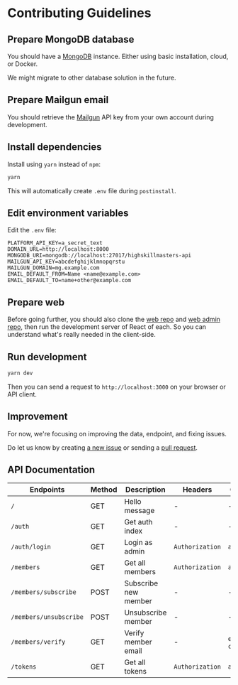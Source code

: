 # Contributing Guidelines

## Prepare MongoDB database

You should have a [MongoDB](https://mongodb.org) instance. Either using basic installation, cloud, or Docker.

We might migrate to other database solution in the future.

## Prepare Mailgun email

You should retrieve the [Mailgun](https://mailgun.com) API key from your own account during development.

## Install dependencies

Install using `yarn` instead of `npm`:

```sh
yarn
```

This will automatically create `.env` file during `postinstall`.

## Edit environment variables

Edit the `.env` file:

```
PLATFORM_API_KEY=a_secret_text
DOMAIN_URL=http://localhost:8000
MONGODB_URI=mongodb://localhost:27017/highskillmasters-api
MAILGUN_API_KEY=abcdefghijklmnopqrstu
MAILGUN_DOMAIN=mg.example.com
EMAIL_DEFAULT_FROM=Name <name@example.com>
EMAIL_DEFAULT_TO=name+other@example.com
```

## Prepare web

Before going further, you should also clone the [web repo](https://github.com/highskillmasters/highskillmasters-web) and [web admin repo](https://github.com/highskillmasters/highskillmasters-web-admin), then run the development server of React of each. So you can understand what's really needed in the client-side.

## Run development

```sh
yarn dev
```

Then you can send a request to `http://localhost:3000` on your browser or API client.

## Improvement

For now, we're focusing on improving the data, endpoint, and fixing issues.

Do let us know by creating [a new issue](https://github.com/highskillmasters/highskillmasters-api/issues) or sending a [pull request](https://github.com/highskillmasters/highskillmasters-api/pulls).

## API Documentation

| Endpoints              | Method | Description          | Headers         | Query           | Body    |
| ---------------------- | ------ | -------------------- | --------------- | --------------- | ------- |
| `/`                    | GET    | Hello message        | -               | -               | -       |
| `/auth`                | GET    | Get auth index       | -               | -               | -       |
| `/auth/login`          | GET    | Login as admin       | `Authorization` | `api_key`       | -       |
| `/members`             | GET    | Get all members      | `Authorization` | `api_key`       | -       |
| `/members/subscribe`   | POST   | Subscribe new member | -               | -               | `email` |
| `/members/unsubscribe` | POST   | Unsubscribe member   | -               | -               | `email` |
| `/members/verify`      | GET    | Verify member email  | -               | `email`, `code` | -       |
| `/tokens`              | GET    | Get all tokens       | `Authorization` | `api_key`       | -       |
